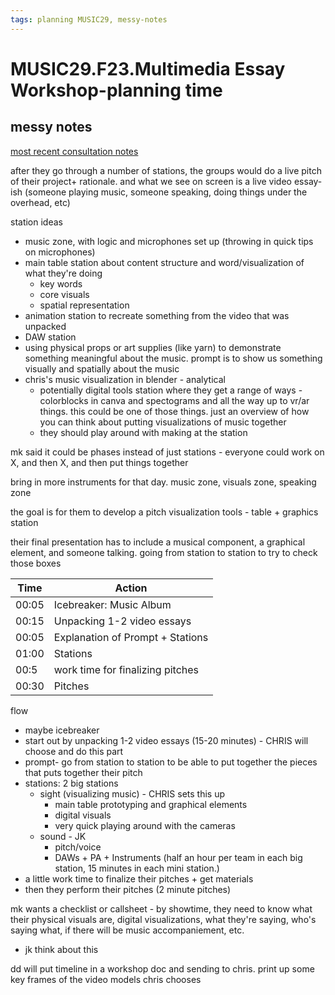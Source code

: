 ```yaml
---
tags: planning MUSIC29, messy-notes
---
```

# MUSIC29.F23.Multimedia Essay Workshop-planning time

## messy notes
[most recent consultation notes](https://docs.google.com/document/d/1U3MDbkTCzcbGPzPo0Cm8hH6irnR9TfD-1a1CxNQ8t6Y/edit)

after they go through a number of stations, the groups would do a live pitch of their project+ rationale. and what we see on screen is a live video essay-ish (someone playing music, someone speaking, doing things under the overhead, etc)

station ideas
* music zone, with logic and microphones set up (throwing in quick tips on microphones)
* main table station about content structure and word/visualization of what they're doing
    * key words
    * core visuals
    * spatial representation
* animation station to recreate something from the video that was unpacked 
* DAW station
* using physical props or art supplies (like yarn) to demonstrate something meaningful about the music. prompt is to show us something visually and spatially about the music
* chris's music visualization in blender - analytical
    * potentially digital tools station where they get a range of ways - colorblocks in canva and spectograms and all the way up to vr/ar things. this could be one of those things. just an overview of how you can think about putting visualizations of music together
    * they should play around with making at the station

mk said it could be phases instead of just stations - everyone could work on X, and then X, and then put things together

bring in more instruments for that day. music zone, visuals zone, speaking zone

the goal is for them to develop a pitch
visualization tools - table + graphics station


their final presentation has to include a musical component, a graphical element, and someone talking. going from station to station to try to check those boxes



| Time | Action |  
| -------- | -------- | 
| 00:05     |  Icebreaker: Music Album    | 
| 00:15     |  Unpacking 1-2 video essays    | 
| 00:05     |  Explanation of Prompt + Stations    | 
| 01:00     |  Stations    |  
| 00:5     |  work time for finalizing pitches    | 
| 00:30     |  Pitches    | 


flow
* maybe icebreaker
* start out by unpacking 1-2 video essays (15-20 minutes) - CHRIS will choose and do this part
* prompt- go from station to station to be able to put together the pieces that puts together their pitch
* stations: 2 big stations
    * sight (visualizing music) - CHRIS sets this up
        * main table prototyping and graphical elements
        * digital visuals
        * very quick playing around with the cameras 
    * sound - JK
        * pitch/voice
        * DAWs + PA + Instruments
(half an hour per team in each big station, 15 minutes in each mini station.)
* a little work time to finalize their pitches + get materials
* then they perform their pitches (2 minute pitches)


mk wants a checklist or callsheet - by showtime, they need to know what their physical visuals are, digital visualizations, what they're saying, who's saying what, if there will be music accompaniement, etc.
* jk think about this


dd will put timeline in a workshop doc and sending to chris.
print up some key frames of the video models chris chooses
